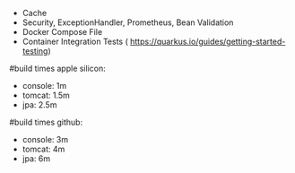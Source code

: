 - Cache
- Security, ExceptionHandler, Prometheus, Bean Validation
- Docker Compose File
- Container Integration Tests ( https://quarkus.io/guides/getting-started-testing)
                                                                         
#build times apple silicon:
- console: 1m
- tomcat: 1.5m
- jpa: 2.5m

#build times github:
- console: 3m
- tomcat: 4m
- jpa: 6m
